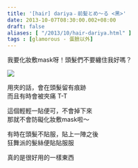 ```yaml
---
title: '[hair] dariya﹣前髪とめ～る <黑>'
date: 2013-10-07T08:30:00.002+08:00
draft: false
aliases: [ "/2013/10/hair-dariya.html" ]
tags : [glamorous - 蛋臉以外]
---
```


我要化妝敷mask呀！頭髮們不要纏住我好嗎？  

[![](https://4.bp.blogspot.com/-iOwsf0wK3YM/XCOSCCfmL5I/AAAAAAAAB3A/xHaEfegExGEWpdtFOwEvr97NFo2H4gb4QCLcBGAs/s640/23.jpg)](https://4.bp.blogspot.com/-iOwsf0wK3YM/XCOSCCfmL5I/AAAAAAAAB3A/xHaEfegExGEWpdtFOwEvr97NFo2H4gb4QCLcBGAs/s1600/23.jpg)

用夾的話，會在頭髮留有痕跡  
而且有時會被夾痛 T-T  
  
這個輕輕一貼便可，不會掉下來  
那就不會防礙化妝敷mask啦～  
  
有時在頭髮不貼服，貼上一陣之後  
狂舞派的髮絲便貼貼服服     
  
真的是很好用的一樣東西
